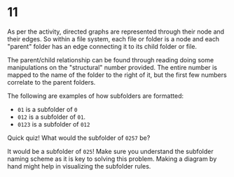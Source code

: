 # 11

As per the activity, directed graphs are represented through their node and their edges. So within a file system, each file or folder is a node and each "parent" folder has an edge connecting it to its child folder or file.

The parent/child relationship can be found through reading doing some manipulations on the "structural" number provided. The entire number is mapped to the name of the folder to the right of it, but the first few numbers correlate to the parent folders.

The following are examples of how subfolders are formatted:

* `01` is a subfolder of `0`
* `012` is a subfolder of `01`.
* `0123` is a subfolder of `012`

Quick quiz! What would the subfolder of `0257` be?

It would be a subfolder of `025`! Make sure you understand the subfolder naming scheme as it is key to solving this problem. Making a diagram by hand might help in visualizing the subfolder rules.

